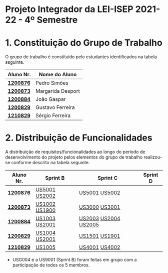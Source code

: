 # Projeto Integrador da LEI-ISEP 2021-22 - 4º Semestre

# 1. Constituição do Grupo de Trabalho

O grupo de trabalho é constituído pelo estudantes identificados na tabela seguinte.

| Aluno Nr.	                         | Nome do Aluno     |
|------------------------------------|-------------------|
| **[1200876](/Documents/1200876/)** | Pedro Simões      |
| **[1200873](/Documents/1200873/)** | Margarida Desport |
| **[1200884](/Documents/1200884/)** | João Gaspar       |
| **[1200829](/Documents/1200829/)** | Gustavo Ferreira  |
| **[1210829](/Documents/1210829/)** | Sérgio Ferreira   |


# 2. Distribuição de Funcionalidades ###

A distribuição de requisitos/funcionalidades ao longo do período de desenvolvimento do projeto pelos elementos do grupo de trabalho realizou-se conforme descrito na tabela seguinte.

| Aluno Nr.	                         | Sprint B                                                | Sprint C                                                                            | Sprint D |
|------------------------------------|---------------------------------------------------------|-------------------------------------------------------------------------------------|----------|
| [**1200876**](/Documents/1200876/) | [US5001](/Documents/US1001) [US2002](/Documents/US2002) | [US5001](/Documents/US5001) [US5002](/Documents/US5002)                             |          |
| [**1200873**](/Documents/1200873/) | [US1002](/Documents/US1002) [US1900](/Documents/US1900) | [US3000](/Documents/US3000) [US3001](/Documents/US3001)                             |          |
| [**1200884**](/Documents/1200884/) | [US1003](/Documents/US1003) [US2001](/Documents/US2001) | [US2003](/Documents/US2003) [US2004](/Documents/US2004) [US2005](/Documents/US2005) |          |
| [**1200829**](/Documents/1200829/) | [US1004](/Documents/US1004) [US2001](/Documents/US2001) | [US1501](/Documents/US1501) [US1901](/Documents/US1901)                             |          |
| [**1210829**](/Documents/1210829/) | [US1005](/Documents/US1005)                             | [US4001](/Documents/US4001) [US4002](/Documents/US4002)                             |          | 
 
* USG004 e a US9001 (Sprint B) foram feitas em grupo com a participação de todos os 5 membros.